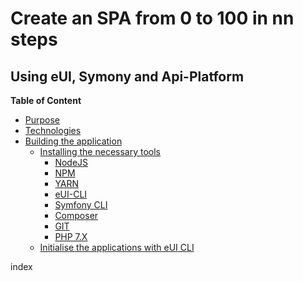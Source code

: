 Create an SPA from 0 to 100 in nn steps
=======================================

Using eUI, Symony and Api-Platform
----------------------------------

**Table of Content**

- [Purpose](Purpose)
- [Technologies](Technologies)
- [Building the application](Building-the-application)
  - [Installing the necessary tools](Necessary-Tools)
    - [NodeJS](Necessary-Tools#nodejs)
    - [NPM](Necessary-Tools#npm)
    - [YARN](Necessary-Tools#yarn)
    - [eUI-CLI](Necessary-Tools#eui-cli)
    - [Symfony CLI](Necessary-Tools#symfony-cli)
    - [Composer](Necessary-Toolss#composer)
    - [GIT](Necessary-Tools#git)
    - [PHP 7.X](Necessary-Tools#php-7x)
  - [Initialise the applications with eUI CLI](Initialise-the-application)

index
